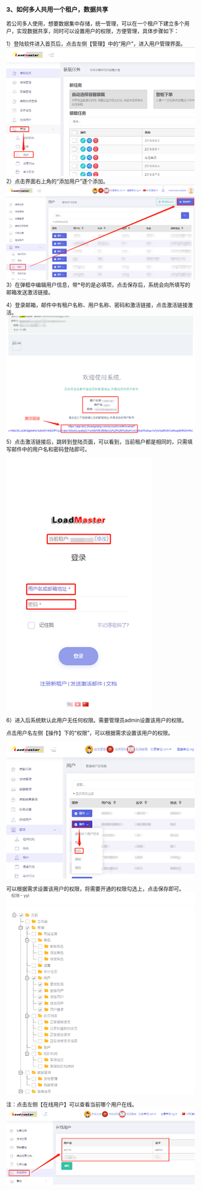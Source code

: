 ### 3、**如何多人共用一个租户，数据共享**

若公司多人使用，想要数据集中存储，统一管理，可以在一个租户下建立多个用户，实现数据共享，同时可以设置用户的权限，方便管理，具体步骤如下：

1）登陆软件进入首页后，点击左侧【管理】中的“用户”，进入用户管理界面。![](/assets/12A.png)2）点击界面右上角的“添加用户”逐个添加。![](/assets/13A.png)3）在弹框中编辑用户信息，带\*号的是必填项，点击保存后，系统会向所填写的邮箱发送激活链接。

4）登录邮箱，邮件中有租户名称、用户名称、密码和激活链接，点击激活链接激活。![](/assets/14A.png)5）点击激活链接后，跳转到登陆页面，可以看到，当前租户都是相同的，只需填写邮件中的用户名和密码登陆即可。

![](/assets/15A.png)

6）进入后系统默认此用户无任何权限。需要管理员admin设置该用户的权限。

点击用户名左侧【操作】下的“权限”，可以根据需求设置该用户的权限。

![](/assets/15B.png)

可以根据需求设置该用户的权限，将需要开通的权限勾选上，点击保存即可。![](/assets/QQ截图20181127162447.png)

注：点击左侧【在线用户】可以查看当前哪个用户在线。![](/assets/15C.png)

